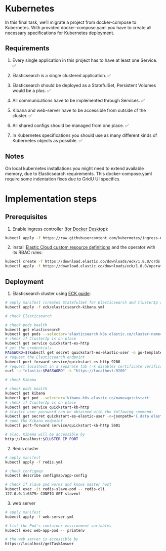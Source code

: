 # Kubernetes

In this final task, we’ll migrate a project from docker-compose to Kubernetes. With provided docker-compose.yaml you have to create all necessary specifications for Kubernetes deployment.

## Requirements

1. Every single application in this project has to have at least one Service. ✅

2. Elasticsearch is a single clustered application. ✅

3. Elasticsearch should be deployed as a StatefulSet, Persistent Volumes would be a plus. ✅

4. All communications have to be implemented through Services. ✅

5. Kibana and web-server have to be accessible from outside of the cluster. ✅

6. All shared configs should be managed from one place. ✅

7. In Kubernetes specifications you should use as many different kinds of Kubernetes objects as possible. ✅

## Notes

On local kubernetes installations you might need to extend available memory, due to Elasticsearch requirements.
This docker-compose.yaml require some indentation fixes due to GridU UI specifics.

# Implementation steps

## Prerequisites

1. Enable ingress controller ([for Docker Desktop](https://kubernetes.github.io/ingress-nginx/deploy/#quick-start)):

```bash
kubectl apply -f https://raw.githubusercontent.com/kubernetes/ingress-nginx/controller-v1.0.5/deploy/static/provider/cloud/deploy.yaml
```

2. Install [Elastic Cloud custom resource definitions](https://kubernetes.io/docs/concepts/extend-kubernetes/api-extension/custom-resources/) and the operator with its RBAC rules:

```bash
kubectl create -f https://download.elastic.co/downloads/eck/1.8.0/crds.yaml
kubectl apply -f https://download.elastic.co/downloads/eck/1.8.0/operator.yaml
```

## Deployment

1. Elasticsearch cluster using [ECK guide](https://www.elastic.co/guide/en/cloud-on-k8s/current/k8s-deploy-eck.html):

```bash
# apply manifest (creates StatefulSet for Elasticsearch and ClusterIp services for both E&K)
kubectl apply -f eck/elasticsearch-kibana.yml
```

```bash
# check Elasticsearch

# check pods health
kubectl get elasticsearch
kubectl get pods --selector='elasticsearch.k8s.elastic.co/cluster-name=quickstart'
# check if ClusterIp is on place
kubectl get service quickstart-es-http
# get the credentials
PASSWORD=$(kubectl get secret quickstart-es-elastic-user -o go-template='{{.data.elastic | base64decode}}')
# request the Elasticsearch endpoint
kubectl port-forward service/quickstart-es-http 9200
# request localhost in a separate tab (-k disables certificate verification and should be used for testing purposes only!)
curl -u "elastic:$PASSWORD" -k "https://localhost:9200"
```

```bash
# check Kibana

# check pods health
kubectl get kibana
kubectl get pod --selector='kibana.k8s.elastic.co/name=quickstart'
# check if ClusterIp is on place
kubectl get service quickstart-kb-http
# elastic user password can be obtained with the following command:
kubectl get secret quickstart-es-elastic-user -o=jsonpath='{.data.elastic}' | base64 --decode; echo
# open the Kibana endpoint
kubectl port-forward service/quickstart-kb-http 5601

# also, Kibana will be accessible by
http://localhost:$CLUSTER_IP_PORT
```

2. Redis cluster

```bash
# apply manifest
kubectl apply -f redis.yml

# check configmap
kubectl describe configmap/app-config

# check if slave pod works and knows master host
kubectl exec -it redis-slave-pod -- redis-cli
127.0.0.1:6379> CONFIG GET slaveof
```

3. web server

```bash
# apply manifest
kubectl apply -f web-server.yml

# list the Pod's container environment variables
kubectl exec web-app-pod -- printenv

# the web server is accessible by
https://localhost/getTaskAnswer
```
